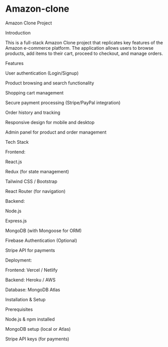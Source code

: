 # Amazon-clone
Amazon Clone Project

Introduction

This is a full-stack Amazon Clone project that replicates key features of the Amazon e-commerce platform. The application allows users to browse products, add items to their cart, proceed to checkout, and manage orders.

Features

User authentication (Login/Signup)

Product browsing and search functionality

Shopping cart management

Secure payment processing (Stripe/PayPal integration)

Order history and tracking

Responsive design for mobile and desktop

Admin panel for product and order management

Tech Stack

Frontend:

React.js

Redux (for state management)

Tailwind CSS / Bootstrap

React Router (for navigation)

Backend:

Node.js

Express.js

MongoDB (with Mongoose for ORM)

Firebase Authentication (Optional)

Stripe API for payments

Deployment:

Frontend: Vercel / Netlify

Backend: Heroku / AWS

Database: MongoDB Atlas

Installation & Setup

Prerequisites

Node.js & npm installed

MongoDB setup (local or Atlas)

Stripe API keys (for payments)
